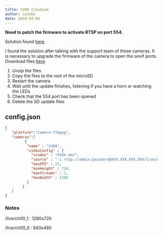 ```yaml
---
title: V380 Cloudcam
author: LeJeko
date: 2019-04-04
---
```

**Need to patch the firmware to activate RTSP on port 554.**

Solution found [here](https://community.netcamstudio.com/t/fentac-v380-connection/1334/12)

I found the solution after talking with the support team of these cameras. It is necessary to upgrade the firmware of the camera to open the onvif ports.
Download files [here](https://drive.google.com/file/d/0B8j89vcA6EWGdlgxcWVuZTlJZ0I2U292bE5QRU1xR0YybEl3/view)
1. Unzip the files
1. Copy the files to the root of the microSD
1. Restart the camera
1. Wait until the update finishes, listening if you have a horn or watching the LEDs
1. Check that the 554 port has been opened
1. Delete the SD update files

## config.json

```json
{
   "platform":"Camera-ffmpeg",
   "cameras":[
         {
          "name" : "V380",
          "videoConfig" : {
            "vcodec" : "h264_omx",
            "source" : "-i rtsp://admin:password@XXX.XXX.XXX.XXX/live/ch00_1",
            "maxFPS" : 25,
            "maxHeight" : 720,
            "maxStreams" : 2,
            "maxWidth" : 1280
          }
        }
   ]
}
```

### Notes
/live/ch00_1 : 1280x720

/live/ch00_0 : 640x480
